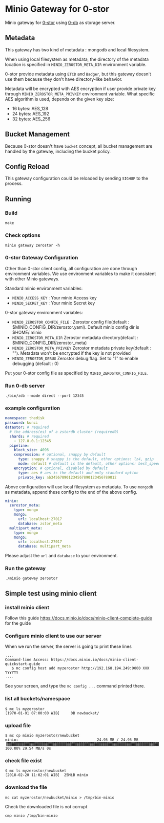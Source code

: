 # Minio Gateway for 0-stor

Minio gateway for [0-stor](https://github.com/zero-os/0-stor) using [0-db](https://github.com/zero-os/0-db)
as storage server.

## Metadata

This gateway has two kind of metadata : mongodb and local filesystem.

When using local filesystem as metadata, the directory of the metadata
location is specified in `MINIO_ZEROSTOR_META_DIR` environment variable.

0-stor provide metadata using `ETCD` and `Badger`, but this gateway doesn't use them because they
don't have directory-like behavior.

Metadata will be encrypted with AES encryption if user provide private key through `MINIO_ZEROSTOR_META_PRIVKEY` environment variable.
What specific AES algorithm is used, depends on the given key size:
- 16 bytes: AES_128
- 24 bytes: AES_192
- 32 bytes: AES_256


## Bucket Management

Because 0-stor doesn't have `bucket` concept, all bucket management are handled by 
the gateway, including the bucket policy.

## Config Reload

This gateway configuration could be reloaded by sending `SIGHUP` to the process.

## Running

### Build

`make`

### Check options

`minio gateway zerostor -h`

### 0-stor Gateway Configuration

Other than 0-stor client config, all configuration are done through environment variables.
We use environment variables to make it consistent with other Minio gateways.

Standard minio environment variables:
- `MINIO_ACCESS_KEY` : Your minio Access key 
- `MINIO_SECRET_KEY` : Your minio Secret key 

0-stor gateway environment variables:
- `MINIO_ZEROSTOR_CONFIG_FILE` :  Zerostor config file(default : $MINIO_CONFIG_DIR/zerostor.yaml). Default minio config dir is $HOME/.minio
- `MINIO_ZEROSTOR_META_DIR`     Zerostor metadata directory(default : $MINIO_CONFIG_DIR/zerostor_meta)
- `MINIO_ZEROSTOR_META_PRIVKEY` Zerostor metadata private key(default : ""). Metadata won't be encrypted if the key is not provided
- `MINIO_ZEROSTOR_DEBUG`        Zerostor debug flag. Set to "1" to enable debugging (default : 0)

Put your 0-stor config file as specified by `MINIO_ZEROSTOR_CONFIG_FILE`.

### Run 0-db server


```
./bin/zdb --mode direct --port 12345
```

### example configuration

```yaml
namespace: thedisk
password: kunci
datastor: # required
  # the address(es) of a zstordb cluster (required0)
  shards: # required
    - 127.0.0.1:12345
  pipeline:
    block_size: 4096
    compression: # optional, snappy by default
      type: snappy # snappy is the default, other options: lz4, gzip
      mode: default # default is the default, other options: best_speed, best_compression
    encryption: # optional, disabled by default
      type: aes # aes is the default and only standard option
      private_key: ab345678901234567890123456789012
```
Above configuration will use local filesystem as metadata.
To use `mongodb` as metadata, append these config to the end of the above config.
```yaml
minio:
  zerostor_meta:
    type: mongo
    mongo:
      url: localhost:27017
      database: zstor_meta
  multipart_meta:
    type: mongo
    mongo:
      url: localhost:27017
      database: multipart_meta
```
Please adjust the `url` and `database` to your environment.

### Run the gateway

`./minio gateway zerostor`

## Simple test using minio client


### install minio client

Follow this guide https://docs.minio.io/docs/minio-client-complete-guide for the guide

### Configure minio client to use our server

When we run the server, the server is going to print these lines
```
....
Command-line Access: https://docs.minio.io/docs/minio-client-quickstart-guide
   $ mc config host add myzerostor http://192.168.194.249:9000 XXX YYYYYY
....
```
See your screen, and type the `mc config ...` command printed there.

### list all buckets/namespace
```
$ mc ls myzerostor
[1970-01-01 07:00:00 WIB]     0B newbucket/
```

### upload file
```
$ mc cp minio myzerostor/newbucket
minio:                                    24.95 MB / 24.95 MB ┃▓▓▓▓▓▓▓▓▓▓▓▓▓▓▓▓▓▓▓▓▓▓▓▓▓▓▓▓▓▓▓▓▓▓▓▓▓▓▓▓▓▓▓▓▓▓▓▓▓▓▓▓▓▓▓▓▓▓▓▓▓▓▓▓▓▓▓▓▓▓▓▓▓▓▓▓▓▓▓▓▓▓▓▓▓▓▓▓▓▓▓▓▓▓▓▓▓▓▓▓▓▓▓▓▓▓▓▓▓▓▓▓▓▓▓▓▓▓▓▓▓▓▓▓▓▓▓▓▓▓▓▓▓▓▓▓▓▓▓▓▓▓▓▓┃ 100.00% 29.54 MB/s 0s
```

### check file exist
```
$ mc ls myzerostor/newbucket
[2018-02-20 11:02:01 WIB]  25MiB minio
```
### download the file
```
mc cat myzerostor/newbucket/minio > /tmp/bin-minio
```

Check the downloaded file is not corrupt
```
cmp minio /tmp/bin-minio
```


